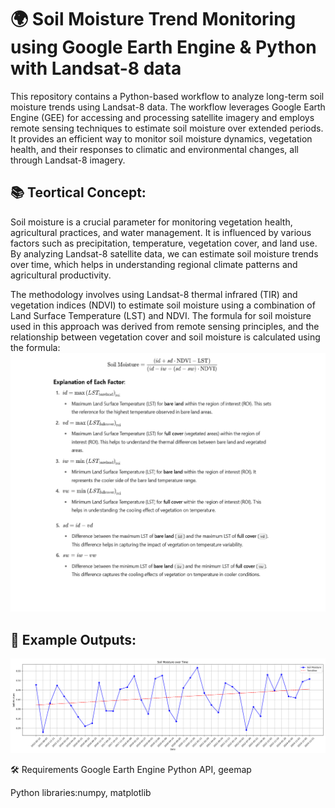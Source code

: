 # 🌍 Soil Moisture Trend Monitoring using Google Earth Engine & Python with Landsat-8 data
This repository contains a Python-based workflow to analyze long-term soil moisture trends using Landsat-8 data. The workflow leverages Google Earth Engine (GEE) for accessing and processing satellite imagery and employs remote sensing techniques to estimate soil moisture over extended periods. It provides an efficient way to monitor soil moisture dynamics, vegetation health, and their responses to climatic and environmental changes, all through Landsat-8 imagery.



## 📚 Teortical Concept:
Soil moisture is a crucial parameter for monitoring vegetation health, agricultural practices, and water management. It is influenced by various factors such as precipitation, temperature, vegetation cover, and land use. By analyzing Landsat-8 satellite data, we can estimate soil moisture trends over time, which helps in understanding regional climate patterns and agricultural productivity.

The methodology involves using Landsat-8 thermal infrared (TIR) and vegetation indices (NDVI) to estimate soil moisture using a combination of Land Surface Temperature (LST) and NDVI. The formula for soil moisture used in this approach was derived from remote sensing principles, and the relationship between vegetation cover and soil moisture is calculated using the formula:
![image alt](https://github.com/SaeidDaliriSusefi/SoilMoisture-Landsat8/blob/e437231628ef0a97f37d612e966d32c4991d219f/Images/L8-SoilFormula.png)



## 📸 Example Outputs:
![image alt](https://github.com/SaeidDaliriSusefi/SoilMoisture-Landsat8/blob/efa2e527783117ecd2cdb03fce507486834f4677/Images/soil_moisture_trend.png)


🛠️ Requirements
Google Earth Engine Python API, geemap

Python libraries:numpy, matplotlib
